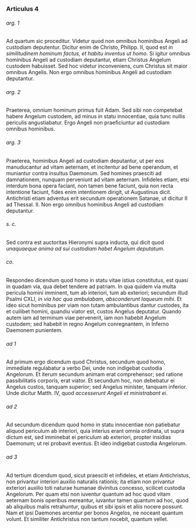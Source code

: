 ### Articulus 4

###### arg. 1
Ad quartum sic proceditur. Videtur quod non omnibus hominibus Angeli ad custodiam deputentur. Dicitur enim de Christo, Philipp. II, quod est *in similitudinem hominum factus, et habitu inventus ut homo*. Si igitur omnibus hominibus Angeli ad custodiam deputantur, etiam Christus Angelum custodem habuisset. Sed hoc videtur inconveniens, cum Christus sit maior omnibus Angelis. Non ergo omnibus hominibus Angeli ad custodiam deputantur.

###### arg. 2
Praeterea, omnium hominum primus fuit Adam. Sed sibi non competebat habere Angelum custodem, ad minus in statu innocentiae, quia tunc nullis periculis angustiabatur. Ergo Angeli non praeficiuntur ad custodiam omnibus hominibus.

###### arg. 3
Praeterea, hominibus Angeli ad custodiam deputantur, ut per eos manuducantur ad vitam aeternam, et incitentur ad bene operandum, et muniantur contra insultus Daemonum. Sed homines praesciti ad damnationem, nunquam perveniunt ad vitam aeternam. Infideles etiam, etsi interdum bona opera faciant, non tamen bene faciunt, quia non recta intentione faciunt, fides enim intentionem dirigit, ut Augustinus dicit. Antichristi etiam adventus erit secundum operationem Satanae, ut dicitur II ad Thessal. II. Non ergo omnibus hominibus Angeli ad custodiam deputantur.

###### s. c.
Sed contra est auctoritas Hieronymi supra inducta, qui dicit quod *unaquaeque anima ad sui custodiam habet Angelum deputatum*.

###### co.
Respondeo dicendum quod homo in statu vitae istius constitutus, est quasi in quadam via, qua debet tendere ad patriam. In qua quidem via multa pericula homini imminent, tum ab interiori, tum ab exteriori; secundum illud Psalmi CXLI, *in via hac qua ambulabam, absconderunt laqueum mihi*. Et ideo sicut hominibus per viam non tutam ambulantibus dantur custodes, ita et cuilibet homini, quandiu viator est, custos Angelus deputatur. Quando autem iam ad terminum viae pervenerit, iam non habebit Angelum custodem; sed habebit in regno Angelum conregnantem, in Inferno Daemonem punientem.

###### ad 1
Ad primum ergo dicendum quod Christus, secundum quod homo, immediate regulabatur a verbo Dei, unde non indigebat custodia Angelorum. Et iterum secundum animam erat comprehensor; sed ratione passibilitatis corporis, erat viator. Et secundum hoc, non debebatur ei Angelus custos, tanquam superior; sed Angelus minister, tanquam inferior. Unde dicitur Matth. IV, quod *accesserunt Angeli et ministrabant ei*.

###### ad 2
Ad secundum dicendum quod homo in statu innocentiae non patiebatur aliquod periculum ab interiori, quia interius erant omnia ordinata, ut supra dictum est, sed imminebat ei periculum ab exteriori, propter insidias Daemonum; ut rei probavit eventus. Et ideo indigebat custodia Angelorum.

###### ad 3
Ad tertium dicendum quod, sicut praesciti et infideles, et etiam Antichristus, non privantur interiori auxilio naturalis rationis; ita etiam non privantur exteriori auxilio toti naturae humanae divinitus concesso, scilicet custodia Angelorum. Per quam etsi non iuventur quantum ad hoc quod vitam aeternam bonis operibus mereantur, iuvantur tamen quantum ad hoc, quod ab aliquibus malis retrahuntur, quibus et sibi ipsis et aliis nocere possunt. Nam et ipsi Daemones arcentur per bonos Angelos, ne noceant quantum volunt. Et similiter Antichristus non tantum nocebit, quantum vellet.


